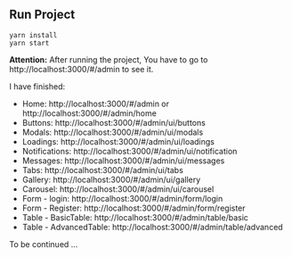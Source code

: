 ## Run Project
```
yarn install
yarn start
```
**Attention:** After running the project, You have to go to http://localhost:3000/#/admin to see it. <br>

I have finished: <br>
- Home: http://localhost:3000/#/admin or http://localhost:3000/#/admin/home <br>
- Buttons: http://localhost:3000/#/admin/ui/buttons <br>
- Modals: http://localhost:3000/#/admin/ui/modals <br>
- Loadings: http://localhost:3000/#/admin/ui/loadings <br>
- Notifications: http://localhost:3000/#/admin/ui/notification <br>
- Messages: http://localhost:3000/#/admin/ui/messages <br>
- Tabs: http://localhost:3000/#/admin/ui/tabs <br>
- Gallery: http://localhost:3000/#/admin/ui/gallery <br>
- Carousel: http://localhost:3000/#/admin/ui/carousel <br>
- Form - login: http://localhost:3000/#/admin/form/login <br>
- Form - Register: http://localhost:3000/#/admin/form/register <br>
- Table - BasicTable: http://localhost:3000/#/admin/table/basic <br>
- Table - AdvancedTable: http://localhost:3000/#/admin/table/advanced <br>


To be continued ...

